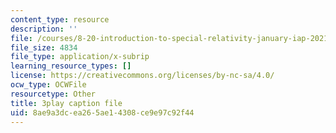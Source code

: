 ```yaml
---
content_type: resource
description: ''
file: /courses/8-20-introduction-to-special-relativity-january-iap-2021/8ae9a3dcea265ae14308ce9e97c92f44_24iPsnbS6_0.srt
file_size: 4834
file_type: application/x-subrip
learning_resource_types: []
license: https://creativecommons.org/licenses/by-nc-sa/4.0/
ocw_type: OCWFile
resourcetype: Other
title: 3play caption file
uid: 8ae9a3dc-ea26-5ae1-4308-ce9e97c92f44
---
```

